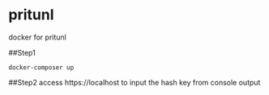 # pritunl
docker for pritunl

##Step1 
```
docker-composer up
```

##Step2
access https://localhost to input the hash key from console output
